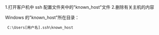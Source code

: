 1.打开客户机中 ssh 配置文件夹中的"known_host"文件 2.删除有关主机的内容

Windows 的"known_host"所在目录：

```
 C:\Users[用户名].ssh\known_host
```
